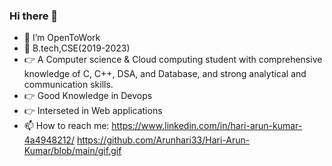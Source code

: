 ### Hi there 👋

- 🔭 I’m OpenToWork
- 💬 B.tech,CSE(2019-2023)
- 👉 A Computer science & Cloud computing student with comprehensive
       knowledge of C, C++, DSA, and Database, and strong analytical and communication skills.
- 👉 Good Knowledge in Devops
- 👉 Interseted in Web applications
- 📫 How to reach me: https://www.linkedin.com/in/hari-arun-kumar-4a4948212/
 https://github.com/Arunhari33/Hari-Arun-Kumar/blob/main/gif.gif
